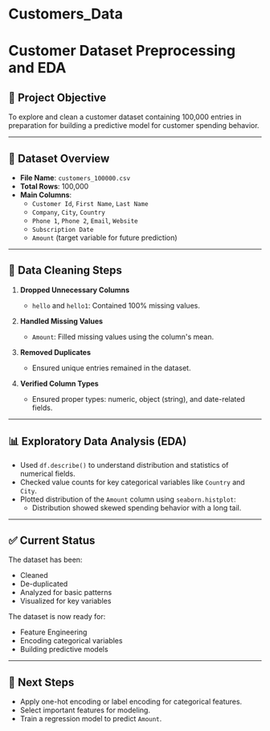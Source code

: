 # Customers_Data
# Customer Dataset Preprocessing and EDA

## 📌 Project Objective
To explore and clean a customer dataset containing 100,000 entries in preparation for building a predictive model for customer spending behavior.

---

## 📂 Dataset Overview

- **File Name**: `customers_100000.csv`
- **Total Rows**: 100,000
- **Main Columns**:
  - `Customer Id`, `First Name`, `Last Name`
  - `Company`, `City`, `Country`
  - `Phone 1`, `Phone 2`, `Email`, `Website`
  - `Subscription Date`
  - `Amount` (target variable for future prediction)

---

## 🧹 Data Cleaning Steps

1. **Dropped Unnecessary Columns**
   - `hello` and `hello1`: Contained 100% missing values.

2. **Handled Missing Values**
   - `Amount`: Filled missing values using the column's mean.

3. **Removed Duplicates**
   - Ensured unique entries remained in the dataset.

4. **Verified Column Types**
   - Ensured proper types: numeric, object (string), and date-related fields.

---

## 📊 Exploratory Data Analysis (EDA)

- Used `df.describe()` to understand distribution and statistics of numerical fields.
- Checked value counts for key categorical variables like `Country` and `City`.
- Plotted distribution of the `Amount` column using `seaborn.histplot`:
  - Distribution showed skewed spending behavior with a long tail.

---

## ✅ Current Status
The dataset has been:
- Cleaned
- De-duplicated
- Analyzed for basic patterns
- Visualized for key variables

The dataset is now ready for:
- Feature Engineering
- Encoding categorical variables
- Building predictive models

---

## 📁 Next Steps
- Apply one-hot encoding or label encoding for categorical features.
- Select important features for modeling.
- Train a regression model to predict `Amount`.

